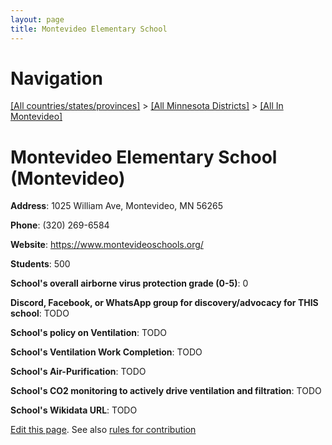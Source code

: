 ```yaml
---
layout: page
title: Montevideo Elementary School
---
```

# Navigation

[[All countries/states/provinces]](../../..) > [[All Minnesota Districts]](../..) > [[All In Montevideo]](..)

# Montevideo Elementary School (Montevideo)

**Address**: 1025 William Ave, Montevideo, MN 56265

**Phone**: (320) 269-6584

**Website**: <https://www.montevideoschools.org/>

**Students**: 500

**School's overall airborne virus protection grade (0-5)**: 0

**Discord, Facebook, or WhatsApp group for discovery/advocacy for THIS school**: TODO

**School's policy on Ventilation**: TODO

**School's Ventilation Work Completion**: TODO

**School's Air-Purification**: TODO

**School's CO2 monitoring to actively drive ventilation and filtration**: TODO

**School's Wikidata URL**: TODO


[Edit this page](https://github.com/ventilate-schools/MN/edit/main/./Montevideo/Montevideo_Elementary_School.md). See also [rules for contribution](../../../contribution-rules/)